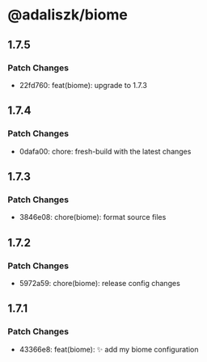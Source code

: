 # @adaliszk/biome

## 1.7.5

### Patch Changes

- 22fd760: feat(biome): upgrade to 1.7.3

## 1.7.4

### Patch Changes

- 0dafa00: chore: fresh-build with the latest changes

## 1.7.3

### Patch Changes

- 3846e08: chore(biome): format source files

## 1.7.2

### Patch Changes

- 5972a59: chore(biome): release config changes

## 1.7.1

### Patch Changes

- 43366e8: feat(biome): ✨ add my biome configuration
